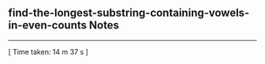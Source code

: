 <h2>find-the-longest-substring-containing-vowels-in-even-counts Notes</h2><hr>[ Time taken: 14 m 37 s ]